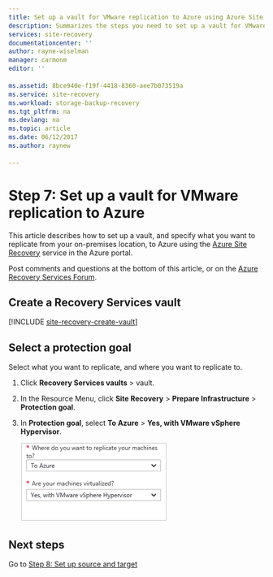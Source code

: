 ```yaml
---
title: Set up a vault for VMware replication to Azure using Azure Site Recovery | Microsoft Docs
description: Summarizes the steps you need to set up a vault for VMware replication to Azure using Azure Site Recovery
services: site-recovery
documentationcenter: ''
author: rayne-wiselman
manager: carmonm
editor: ''

ms.assetid: 8bce940e-f19f-4418-8360-aee7b073519a
ms.service: site-recovery
ms.workload: storage-backup-recovery
ms.tgt_pltfrm: na
ms.devlang: na
ms.topic: article
ms.date: 06/12/2017
ms.author: raynew

---
```

# Step 7: Set up a vault for VMware replication to Azure


This article describes how to set up a vault, and specify what you want to replicate from your on-premises location, to Azure using the [Azure Site Recovery](site-recovery-overview.md) service in the Azure portal.


Post comments and questions at the bottom of this article, or on the [Azure Recovery Services Forum](https://social.msdn.microsoft.com/forums/azure/home?forum=hypervrecovmgr).




## Create a Recovery Services vault

[!INCLUDE [site-recovery-create-vault](../../includes/site-recovery-create-vault.md)]

## Select a protection goal

Select what you want to replicate, and where you want to replicate to.

1. Click **Recovery Services vaults** > vault.
2. In the Resource Menu, click **Site Recovery** > **Prepare Infrastructure** > **Protection goal**.
3. In **Protection goal**, select **To Azure** > **Yes, with VMware vSphere Hypervisor**.

    ![Choose goals](./media/vmware-walkthrough-create-vault/choose-goals2.png)


## Next steps

Go to [Step 8: Set up source and target](vmware-walkthrough-source-target.md)

